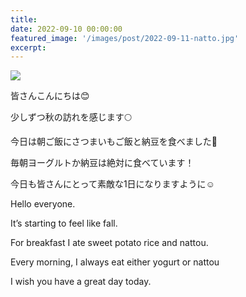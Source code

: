 ```yaml
---
title: 
date: 2022-09-10 00:00:00
featured_image: '/images/post/2022-09-11-natto.jpg'
excerpt: 
---
```


![](https://yutarochan.github.io/yurumina/images/post/2022-09-11-natto.jpg)

皆さんこんにちは😊

少しずつ秋の訪れを感じます🌕

今日は朝ご飯にさつまいもご飯と納豆を食べました🤤

毎朝ヨーグルトか納豆は絶対に食べています！

今日も皆さんにとって素敵な1日になりますように☺︎


Hello everyone. 

It’s starting to feel like fall. 

For breakfast I ate sweet potato rice and nattou. 

Every morning, I always eat either yogurt or nattou

I wish you have a great day today. 
